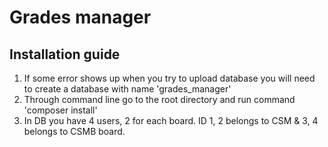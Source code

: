 # Grades manager

## Installation guide

  1)  If some error shows up when you try to upload database you will need to create a database with name 'grades_manager'
  2)  Through command line go to the root directory and run command 'composer install'
  3)  In DB you have 4 users, 2 for each board. ID 1, 2 belongs to CSM & 3, 4 belongs to CSMB board.
